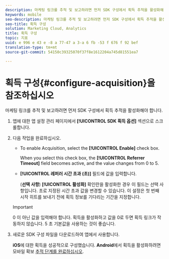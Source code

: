 ```yaml
---
description: 마케팅 링크를 추적 및 보고하려면 먼저 SDK 구성에서 획득 추적을 활성화해야 합니다.
keywords: mobile
seo-description: 마케팅 링크를 추적 및 보고하려면 먼저 SDK 구성에서 획득 추적을 활성화해야 합니다.
seo-title: 획득 구성
solution: Marketing Cloud, Analytics
title: 획득 구성
topic: 지표
uuid: e 996 e 43 e -8 a 77-47 a 3-a 6 fb -53 f 676 f 92 bef
translation-type: tm+mt
source-git-commit: 54150c39325070f37f8e1612204a745d81551ea7

---
```



# 획득 구성{#configure-acquisition}을 참조하십시오 

마케팅 링크를 추적 및 보고하려면 먼저 SDK 구성에서 획득 추적을 활성화해야 합니다.

1. 앱에 대한 앱 설정 관리 페이지에서 **[!UICONTROL SDK 획득 옵션]** 섹션으로 스크롤합니다.
1. 다음 작업을 완료하십시오.

   * To enable Acquisition, select the **[!UICONTROL Enable]** check box.

      When you select this check box, the **[!UICONTROL Referrer Timeout]** field becomes active, and the value changes from 0 to 5.

   * **[!UICONTROL 레퍼러 시간 초과 (초)]** 필드에 값을 입력합니다.

      (**선택 사항**) **[!UICONTROL 활성화]** 확인란을 활성화한 경우 이 필드는 선택 사항입니다. 초로 지정된 시간 초과 값을 변경할 수 있습니다. 이 설정은 첫 번째 시작 히트를 보내기 전에 획득 정보를 기다리는 기간을 지정합니다.
   >[!IMPORTANT]
   >0 이 아닌 값을 입력해야 합니다. 획득을 활성화하고 값을 0로 두면 획득 링크가 작동하지 않습니다. 5 초 기본값을 사용하는 것이 좋습니다.

1. 새로운 SDK 구성 파일을 다운로드하여 앱에서 사용합니다.

   **iOS**에 대한 획득을 성공적으로 구성했습니다.
**Android**&#x200B;에서 획득을 활성화하려면 모바일 확보 [추적 단계를 완료하십시오](/help/android/acquisition-main/acquisition.md).
